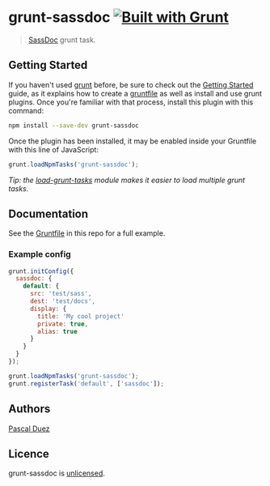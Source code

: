 # grunt-sassdoc [![Built with Grunt](https://cdn.gruntjs.com/builtwith.png)](http://gruntjs.com/)

> [SassDoc](https://github.com/HugoGiraudel/SassDoc) grunt task.


## Getting Started

If you haven't used [grunt][] before, be sure to check out the [Getting Started][] guide, as it explains how to create a [gruntfile][Getting Started] as well as install and use grunt plugins. Once you're familiar with that process, install this plugin with this command:

```sh
npm install --save-dev grunt-sassdoc
```

Once the plugin has been installed, it may be enabled inside your Gruntfile with this line of JavaScript:

```js
grunt.loadNpmTasks('grunt-sassdoc');
```

*Tip: the [load-grunt-tasks](https://github.com/sindresorhus/load-grunt-tasks) module makes it easier to load multiple grunt tasks.*


[grunt]: http://gruntjs.com
[Getting Started]: https://github.com/gruntjs/grunt/wiki/Getting-started



## Documentation

See the [Gruntfile](Gruntfile.js) in this repo for a full example.


### Example config

```js
grunt.initConfig({
  sassdoc: {
    default: {
      src: 'test/sass',
      dest: 'test/docs',
      display: {
        title: 'My cool project'
        private: true,
        alias: true
      }
    }
  }
});

grunt.loadNpmTasks('grunt-sassdoc');
grunt.registerTask('default', ['sassdoc']);
```

## Authors

[Pascal Duez](http://pascalduez.me)


## Licence

grunt-sassdoc is [unlicensed](http://unlicense.org/).
